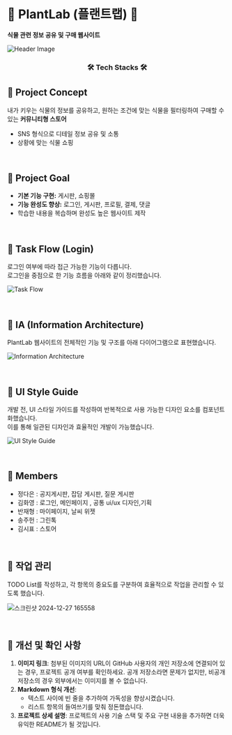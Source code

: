 # 🌵 PlantLab (플랜트랩) 🌵  
**식물 관련 정보 공유 및 구매 웹사이트**  


![Header Image](https://github.com/user-attachments/assets/17039e79-59b0-4460-9396-2d2fa160f71c)

### <div align="center">🛠️ Tech Stacks 🛠️</div>

## 💚 **Project Concept**  
내가 키우는 식물의 정보를 공유하고, 원하는 조건에 맞는 식물을 필터링하여 구매할 수 있는 **커뮤니티형 스토어**  
- SNS 형식으로 디테일 정보 공유 및 소통  
- 상황에 맞는 식물 쇼핑  

&nbsp;

## 💚 **Project Goal**  
- **기본 기능 구현:** 게시판, 쇼핑몰  
- **기능 완성도 향상:** 로그인, 게시판, 프로필, 결제, 댓글  
- 학습한 내용을 복습하며 완성도 높은 웹사이트 제작  

&nbsp;

## 💚 **Task Flow (Login)**  
로그인 여부에 따라 접근 가능한 기능이 다릅니다.  
로그인을 중점으로 한 기능 흐름을 아래와 같이 정리했습니다.  

![Task Flow](https://github.com/user-attachments/assets/204a5a94-51ce-4636-ad03-1a16d65fa5f1)

&nbsp;

## 💚 **IA (Information Architecture)**  
PlantLab 웹사이트의 전체적인 기능 및 구조를 아래 다이어그램으로 표현했습니다.  

![Information Architecture](https://github.com/user-attachments/assets/1f39d4c5-a617-4436-8d46-40800fefa5c9)

&nbsp;

## 💚 **UI Style Guide**  
개발 전, UI 스타일 가이드를 작성하여 반복적으로 사용 가능한 디자인 요소를 컴포넌트화했습니다.  
이를 통해 일관된 디자인과 효율적인 개발이 가능했습니다.  

![UI Style Guide](https://github.com/user-attachments/assets/6e4e8a5a-15ad-4133-b268-0ed02c8f33b0)

&nbsp;

## 💚 **Members**  
- 정다은 : 공지게시판, 잡담 게시판, 질문 게시판 
- 김화영 : 로그인, 메인페이지 , 공통 ui/ux 디자인,기획
- 반재형 : 마이페이지, 날씨 위젯
- 송주헌 : 그린톡
- 김시표 : 스토어

&nbsp;

## 💚 **작업 관리**
TODO List를 작성하고, 각 항목의 중요도를 구분하여 효율적으로 작업을 관리할 수 있도록 했습니다.

![스크린샷 2024-12-27 165558](https://github.com/user-attachments/assets/1b5bd614-1863-4f0c-a943-d0719f086a53)

&nbsp;

## 💚 개선 및 확인 사항
1. **이미지 링크**: 첨부된 이미지의 URL이 GitHub 사용자의 개인 저장소에 연결되어 있는 경우, 프로젝트 공개 여부를 확인하세요. 공개 저장소라면 문제가 없지만, 비공개 저장소의 경우 외부에서는 이미지를 볼 수 없습니다.
2. **Markdown 형식 개선**:  
   - 텍스트 사이에 빈 줄을 추가하여 가독성을 향상시켰습니다.  
   - 리스트 항목의 들여쓰기를 맞춰 정돈했습니다.  
3. **프로젝트 상세 설명**: 프로젝트의 사용 기술 스택 및 주요 구현 내용을 추가하면 더욱 유익한 README가 될 것입니다.  
